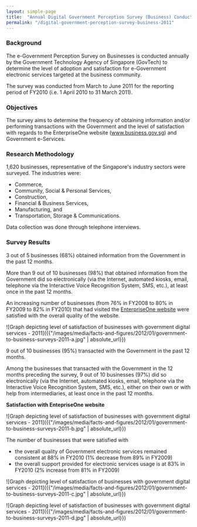 ```yaml
---
layout: simple-page
title:  "Annual Digital Government Perception Survey (Business) Conducted in 2011"
permalink: "/digital-government-perception-survey-business-2011"
---
```


### **Background**

The e-Government Perception Survey on Businesses is conducted annually by the Government Technology Agency of Singapore (GovTech) to determine the level of adoption and satisfaction for e-Government electronic services targeted at the business community.

The survey was conducted from March to June 2011 for the reporting period of FY2010 (i.e. 1 April 2010 to 31 March 2011).

### **Objectives**

The survey aims to determine the frequency of obtaining information and/or performing transactions with the Government and the level of satisfaction with regards to the EnterpriseOne website (www.business.gov.sg) and Government e-Services.

### **Research Methodology**

1,620 businesses, representative of the Singapore's industry sectors were surveyed. The industries were:

* Commerce,
* Community, Social & Personal Services,
* Construction,
* Financial & Business Services,
* Manufacturing, and
* Transportation, Storage & Communications.

Data collection was done through telephone interviews.

### **Survey Results**

3 out of 5 businesses (68%) obtained information from the Government in the past 12 months.

More than 9 out of 10 businesses (98%) that obtained information from the Government did so electronically (via the Internet, automated kiosks, email, telephone via the Interactive Voice Recognition System, SMS, etc.), at least once in the past 12 months.

An increasing number of businesses (from 76% in FY2008 to 80% in FY2009 to 82% in FY2010) that had visited the [EnterpriseOne website](www.enterpriseone.gov.sg) were satisfied with the overall quality of the website.

![Graph depicting level of satisfaction of businesses with government digital services - 2011]({{"/images/media/facts-and-figures/2012/01/government-to-business-surveys-2011-a.jpg" | absolute_url}})

9 out of 10 businesses (95%) transacted with the Government in the past 12 months.

Among the businesses that transacted with the Government in the 12 months preceding the survey, 9 out of 10 businesses (97%) did so electronically (via the Internet, automated kiosks, email, telephone via the Interactive Voice Recognition System, SMS, etc.), either on their own or with help from intermediaries, at least once in the past 12 months.

**Satisfaction with EntepriseOne website**

![Graph depicting level of satisfaction of businesses with government digital services - 2011]({{"/images/media/facts-and-figures/2012/01/government-to-business-surveys-2011-b.jpg" | absolute_url}})

The number of businesses that were satisfied with
* the overall quality of Government electronic services remained consistent at 88% in FY2010 (1% decrease from 89% in FY2009)
* the overall support provided for electronic services usage is at 83% in FY2010 (2% increase from 81% in FY2009)

![Graph depicting level of satisfaction of businesses with government digital services - 2011]({{"/images/media/facts-and-figures/2012/01/government-to-business-surveys-2011-c.jpg" | absolute_url}})

![Graph depicting level of satisfaction of businesses with government digital services - 2011]({{"/images/media/facts-and-figures/2012/01/government-to-business-surveys-2011-d.jpg" | absolute_url}})
